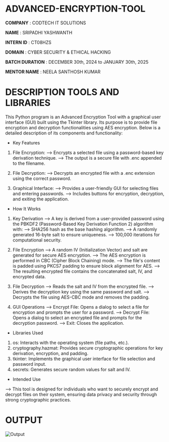 # ADVANCED-ENCRYPTION-TOOL

**COMPANY**     : CODTECH IT SOLUTIONS

**NAME**        : SRIPADHI YASHWANTH

**INTERN ID**   : CT08HZS

**DOMAIN**      : CYBER SECURITY & ETHICAL HACKING

**BATCH DURATION**   : DECEMBER 30th, 2024 to JANUARY 30th, 2025

**MENTOR NAME**      : NEELA SANTHOSH KUMAR

#   DESCRIPTION TOOLS AND LIBRARIES

This Python program is an Advanced Encryption Tool with a graphical user interface (GUI) built using the Tkinter library. Its purpose is to provide file encryption and decryption functionalities using AES encryption. Below is a detailed description of its components and functionality:

*  Key Features

1)  File Encryption:
-->  Encrypts a selected file using a password-based key derivation technique.
-->  The output is a secure file with .enc appended to the filename.

2)  File Decryption:
-->  Decrypts an encrypted file with a .enc extension using the correct password.

3)  Graphical Interface:
-->  Provides a user-friendly GUI for selecting files and entering passwords.
-->  Includes buttons for encryption, decryption, and exiting the application.

*  How It Works
  
1. Key Derivation
-->  A key is derived from a user-provided password using the PBKDF2 (Password-Based Key Derivation Function 2) algorithm with:
-->  SHA256 hash as the base hashing algorithm.
-->  A randomly generated 16-byte salt to ensure uniqueness.
-->  100,000 iterations for computational security.

2. File Encryption
-->  A random IV (Initialization Vector) and salt are generated for secure AES encryption.
-->  The AES encryption is performed in CBC (Cipher Block Chaining) mode.
-->  The file's content is padded using PKCS7 padding to ensure block alignment for AES.
-->  The resulting encrypted file contains the concatenated salt, IV, and encrypted data.

3. File Decryption
-->  Reads the salt and IV from the encrypted file.
-->  Derives the decryption key using the same password and salt.
-->  Decrypts the file using AES-CBC mode and removes the padding.

4. GUI Operations
-->  Encrypt File: Opens a dialog to select a file for encryption and prompts the user for a password.
-->  Decrypt File: Opens a dialog to select an encrypted file and prompts for the decryption password.
-->  Exit: Closes the application.

*  Libraries Used

1)  os: Interacts with the operating system (file paths, etc.).
2)  cryptography.hazmat: Provides secure cryptographic operations for key derivation, encryption, and padding.
3)  tkinter: Implements the graphical user interface for file selection and password input.
4)  secrets: Generates secure random values for salt and IV.

*  Intended Use

-->  This tool is designed for individuals who want to securely encrypt and decrypt files on their system, ensuring data privacy and security through strong cryptographic practices.


#  OUTPUT

![Output](https://github.com/user-attachments/assets/54fc5e75-a8ee-406c-a42f-f2bb4f53199c)







